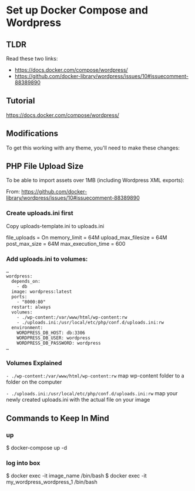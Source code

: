 # Set up Docker Compose and Wordpress

## TLDR
Read these two links:
- https://docs.docker.com/compose/wordpress/
- https://github.com/docker-library/wordpress/issues/10#issuecomment-88389890

## Tutorial
https://docs.docker.com/compose/wordpress/

## Modifications
To get this working with any theme, you'll need to make these changes:

## PHP File Upload Size
To be able to import assets over 1MB (including Wordpress XML exports):

From: https://github.com/docker-library/wordpress/issues/10#issuecomment-88389890

### Create uploads.ini first

Copy uploads-template.ini to uploads.ini

file_uploads = On
memory_limit = 64M
upload_max_filesize = 64M
post_max_size = 64M
max_execution_time = 600

### Add uploads.ini to volumes:

```
…
wordpress:
  depends_on:
    - db
  image: wordpress:latest
  ports:
    - "8000:80"
  restart: always
  volumes:
    - ./wp-content:/var/www/html/wp-content:rw
    - ./uploads.ini:/usr/local/etc/php/conf.d/uploads.ini:rw
  environment:
    WORDPRESS_DB_HOST: db:3306
    WORDPRESS_DB_USER: wordpress
    WORDPRESS_DB_PASSWORD: wordpress
…
```

### Volumes Explained
`- ./wp-content:/var/www/html/wp-content:rw`
map wp-content folder to a folder on the computer

`- ./uploads.ini:/usr/local/etc/php/conf.d/uploads.ini:rw`
map your newly created uploads.ini with the actual file on your image

## Commands to Keep In Mind

### up
$ docker-compose up -d

### log into box
$ docker exec -it image_name /bin/bash
$ docker exec -it my_wordpress_wordpress_1 /bin/bash

